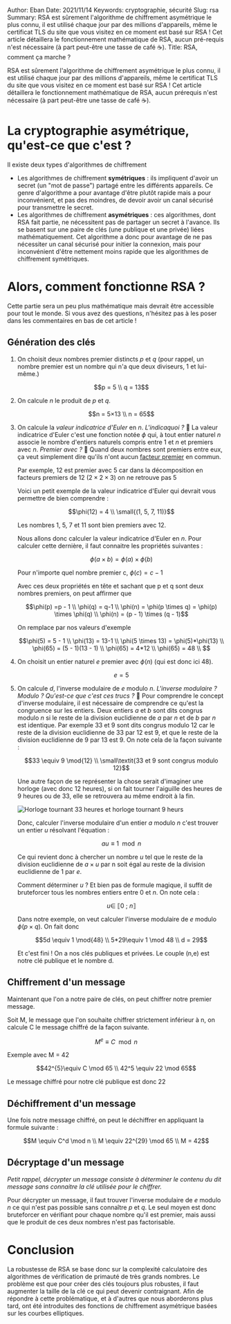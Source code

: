 Author: Eban 
Date: 2021/11/14
Keywords: cryptographie, sécurité
Slug: rsa
Summary: RSA est sûrement l'algorithme de chiffrement asymétrique le plus connu, il est utilisé chaque jour par des millions d'appareils, même le certificat TLS du site que vous visitez en ce moment est basé sur RSA ! Cet article détaillera le fonctionnement mathématique de RSA, aucun pré-requis n'est nécessaire (à part peut-être une tasse de café ☕).
Title: RSA, comment ça marche ?

RSA est sûrement l'algorithme de chiffrement asymétrique le plus connu, il est utilisé chaque jour par des millions d'appareils, même le certificat TLS du site que vous visitez en ce moment est basé sur RSA ! Cet article détaillera le fonctionnement mathématique de RSA, aucun prérequis n'est nécessaire (à part peut-être une tasse de café ☕).

# La cryptographie asymétrique, qu'est-ce que c'est ?

Il existe deux types d'algorithmes de chiffrement 

- Les algorithmes de chiffrement **symétriques** : ils impliquent d'avoir un secret (un "mot de passe") partagé entre les différents appareils. Ce genre d'algorithme a pour avantage d'être plutôt rapide mais a pour inconvénient, et pas des moindres, de devoir avoir un canal sécurisé pour transmettre le secret.
- Les algorithmes de chiffrement **asymétriques** : ces algorithmes, dont RSA fait partie, ne nécessitent pas de partager un secret à l'avance. Ils se basent sur une paire de clés (une publique et une privée) liées mathématiquement. Cet algorithme a donc pour avantage de ne pas nécessiter un canal sécurisé pour initier la connexion, mais pour inconvénient d'être nettement moins rapide que les algorithmes de chiffrement symétriques.

# Alors, comment fonctionne RSA ?

Cette partie sera un peu plus mathématique mais devrait être accessible pour tout le monde. Si vous avez des questions, n'hésitez pas à les poser dans les commentaires en bas de cet article !

## Génération des clés

1. On choisit deux nombres premier distincts $p$ et $q$ (pour rappel, un nombre premier est un nombre qui n'a que deux diviseurs, 1 et lui-même.)
    
    $$p = 5 \\
    q = 13$$
    
2. On calcule $n$ le produit de $p$ et $q$.
    
    $$n = 5×13 \\
    n = 65$$
    
3. On calcule la *valeur indicatrice d'Euler* en $n$. *L'indicaquoi ?* 🤨 La valeur indicatrice d'Euler c'est une fonction notée $\phi$ qui, à tout entier naturel $n$ associe le nombre d'entiers naturels compris entre 1 et $n$ et premiers avec $n$. *Premier avec ?* 🤔 Quand deux nombres sont premiers entre eux, ça veut simplement dire qu'ils n'ont aucun [facteur premier](http://www.recreomath.qc.ca/am_facteur.htm) en commun.
    
    Par exemple, 12 est premier avec 5 car dans la décomposition en facteurs premiers de 12 ($2\times2\times3$) on ne retrouve pas 5
    
    Voici un petit exemple de la valeur indicatrice d'Euler qui devrait vous permettre de bien comprendre :
    
    $$\phi(12) = 4 \\ \small{(1, 5, 7, 11)}$$
    
    Les nombres 1, 5, 7 et 11 sont bien premiers avec 12.
    
    Nous allons donc calculer la valeur indicatrice d'Euler en $n$.
    Pour calculer cette dernière, il faut connaitre les propriétés suivantes :
    
    $$\phi(a\times b) = \phi(a)\times \phi(b)$$
    
    Pour n'importe quel nombre premier c, $\phi(c)=c-1$
    
    Avec ces deux propriétés en tête et sachant que p et q sont deux nombres premiers, on peut affirmer que
    
    $$\phi(p) =p - 1 \\
    \phi(q) = q-1 \\
    \phi(n) = \phi(p \times q) = \phi(p) \times \phi(q) \\
    \phi(n) = (p - 1) \times (q - 1)$$
    
    On remplace par nos valeurs d'exemple
    
    $$\phi(5) = 5 - 1 \\
    \phi(13) = 13-1 \\
    \phi(5 \times 13) = \phi(5)*\phi(13) \\
    \phi(65) = (5 - 1)(13 - 1) \\
    \phi(65) = 4*12 \\
    \phi(65) = 48 \\
    $$
    
4. On choisit un entier naturel $e$ premier avec $\phi(n)$ (qui est donc ici 48).
    
    $$e = 
    5$$
    
5. On calcule $d$, l'inverse modulaire de $e$ modulo $n$. *L'inverse modulaire ? Modulo ? Qu'est-ce que c'est ces trucs ?* 🧐
Pour comprendre le concept d'inverse modulaire, il est nécessaire de comprendre ce qu'est la congruence sur les entiers. Deux entiers $a$ et $b$ sont dits congrus modulo $n$ si le reste de la division euclidienne de $a$ par $n$ et de $b$ par $n$ est identique. Par exemple 33 et 9 sont dits congrus modulo 12 car le reste de la division euclidienne de 33 par 12 est 9, et que le reste de la division euclidienne de 9 par 13 est 9. On note cela de la façon suivante :
    
    $$33 \equiv 9 \mod{12} \\
    \small\textit{33 et 9 sont congrus modulo 12}$$
    
    Une autre façon de se représenter la chose serait d'imaginer une horloge (avec donc 12 heures), si on fait tourner l'aiguille des heures de 9 heures ou de 33, elle se retrouvera au même endroit à la fin.
    
    ![Horloge tournant 33 heures et horloge tournant 9 heurs](/static/img/rsa/clock.gif)
    
    Donc, calculer l'inverse modulaire d'un entier $a$ modulo $n$ c'est trouver un entier $u$ résolvant l'équation : 
    
    $$au \equiv 1 \mod{n}$$
    
    Ce qui revient donc à chercher un nombre $u$ tel que le reste de la division euclidienne de $a \times u$ par n soit égal au reste de la division euclidienne de 1 par $e$.
    
    Comment déterminer $u$ ? Et bien pas de formule magique, il suffit de bruteforcer tous les nombres entiers entre 0 et $n$. On note cela : 
    
    $$
    u \in~ ⟦0~;~n⟧$$
    
    Dans notre exemple, on veut calculer l'inverse modulaire de $e$ modulo $\phi(p\times q)$. On fait donc
    
    $$5d \equiv 1 \mod{48} \\
    5*29\equiv 1 \mod 48 \\
    d = 29$$
    
    Et c'est fini ! On a nos clés publiques et privées. Le couple (n,e) est notre clé publique et le nombre d.
    

## Chiffrement d'un message

Maintenant que l'on a notre paire de clés, on peut chiffrer notre premier message.

Soit M, le message que l'on souhaite chiffrer strictement inférieur à n, on calcule C le message chiffré de la façon suivante.

$$M^{e}\equiv C \mod n$$

Exemple avec M = 42

$$42^{5}\equiv C \mod 65 \\
42^5 \equiv 22 \mod 65$$

Le message chiffré pour notre clé publique est donc 22

## Déchiffrement d'un message

Une fois notre message chiffré, on peut le déchiffrer en appliquant la formule suivante :

$$M \equiv C^d \mod n \\
M \equiv 22^{29} \mod 65 \\
M = 42$$

## Décryptage d'un message

*Petit rappel, décrypter un message consiste à déterminer le contenu du dit message sans connaitre la clé utilisée pour le chiffrer.*

Pour décrypter un message, il faut trouver l'inverse modulaire de $e$ modulo $n$ ce qui n'est pas possible sans connaître $p$ et $q$. Le seul moyen est donc bruteforcer en vérifiant pour chaque nombre qu'il est premier, mais aussi que le produit de ces deux nombres n'est pas factorisable.

# Conclusion

La robustesse de RSA se base donc sur la complexité calculatoire des algorithmes de vérification de primauté de très grands nombres. Le problème est que pour créer des clés toujours plus robustes, il faut augmenter la taille de la clé ce qui peut devenir contraignant. Afin de répondre à cette problématique, et à d'autres que nous aborderons plus tard, ont été introduites des fonctions de chiffrement asymétrique basées sur les courbes elliptiques.
